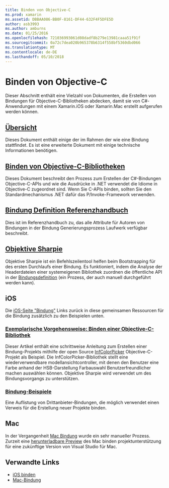 ```yaml
---
title: Binden von Objective-C
ms.prod: xamarin
ms.assetid: DBBAA086-BB0F-8161-DF44-632F4F5DFE5D
author: asb3993
ms.author: amburns
ms.date: 01/25/2016
ms.openlocfilehash: 721036993061d08dadf8b279e13981caaa51f91f
ms.sourcegitcommit: 0a72c7dea020b965378b6314f558bf5360dbd066
ms.translationtype: MT
ms.contentlocale: de-DE
ms.lasthandoff: 05/10/2018
---
```

# <a name="binding-objective-c"></a>Binden von Objective-C

Dieser Abschnitt enthält eine Vielzahl von Dokumenten, die Erstellen von Bindungen für Objective-C-Bibliotheken abdecken, damit sie von C#-Anwendungen mit einem Xamarin.iOS oder Xamarin.Mac erstellt aufgerufen werden können.

##  <a name="overviewcross-platformmaciosbindingoverviewmd"></a>[Übersicht](~/cross-platform/macios/binding/overview.md)

Dieses Dokument enthält einige der im Rahmen der wie eine Bindung stattfindet. Es ist eine erweiterte Dokument mit einige technische Informationen benötigen.

##  <a name="binding-objective-c-librariescross-platformmaciosbindingobjective-c-librariesmd"></a>[Binden von Objective-C-Bibliotheken](~/cross-platform/macios/binding/objective-c-libraries.md)

Dieses Dokument beschreibt den Prozess zum Erstellen der C#-Bindungen Objective-C-APIs und wie die Ausdrücke in .NET verwendet die Idiome in Objective-C zugeordnet sind.
Wenn Sie C-APIs binden, sollten Sie den Standardmechanismus .NET dafür das P/Invoke-Framework verwenden.

##  <a name="binding-definition-reference-guidecross-platformmaciosbindingbinding-types-referencemd"></a>[Bindung Definition Referenzhandbuch](~/cross-platform/macios/binding/binding-types-reference.md)

Dies ist im Referenzhandbuch zu, das alle Attribute für Autoren von Bindungen in der Bindung Generierungsprozess Laufwerk verfügbar beschreibt.


## <a name="objective-sharpiecross-platformmaciosbindingobjective-sharpieindexmd"></a>[Objektive Sharpie](~/cross-platform/macios/binding/objective-sharpie/index.md)

Objektive Sharpie ist ein Befehlszeilentool helfen beim Bootstrapping für des ersten Durchlaufs einer Bindung. Es funktioniert, indem die Analyse der Headerdateien einer systemeigenen Bibliothek zuordnen die öffentliche API in der [Bindungsdefinition](~/cross-platform/macios/binding/objective-c-libraries.md) (ein Prozess, der auch manuell durchgeführt werden kann).

## <a name="ios"></a>iOS

Die [iOS-Seite "Bindung"](~/ios/platform/binding-objective-c/index.md) Links zurück in diese gemeinsamen Ressourcen für die Bindung zusätzlich zu den Beispielen unten.

### <a name="walkthrough-binding-an-objective-c-libraryiosplatformbinding-objective-cwalkthroughmd"></a>[Exemplarische Vorgehensweise: Binden einer Objective-C-Bibliothek](~/ios/platform/binding-objective-c/walkthrough.md)

Dieser Artikel enthält eine schrittweise Anleitung zum Erstellen einer Bindung-Projekts mithilfe der open Source [InfColorPicker](https://github.com/InfinitApps/InfColorPicker) Objective-C-Projekt als Beispiel. Die InfColorPicker-Bibliothek stellt eine wiederverwendbare modellansichtcontroller, mit denen den Benutzer eine Farbe anhand der HSB-Darstellung Farbauswahl Benutzerfreundlicher machen auswählen können. Objektive Sharpie wird verwendet um des Bindungsvorgangs zu unterstützen.

### <a name="binding-sampleshttpsgithubcommonomonotouch-bindings"></a>[Bindung-Beispiele](https://github.com/mono/monotouch-bindings)

Eine Auflistung von Drittanbieter-Bindungen, die möglich verwendet einen Verweis für die Erstellung neuer Projekte binden.

## <a name="mac"></a>Mac

In der Vergangenheit [Mac Bindung](~/mac/platform/binding.md) wurde ein sehr manueller Prozess. Zurzeit eine [herunterladbare Preview](https://forums.xamarin.com/discussion/59760/xamarin-mac-binding-project-preview) des Mac binden projektunterstützung für eine zukünftige Version von Visual Studio für Mac.



## <a name="related-links"></a>Verwandte Links

- [iOS binden](~/ios/platform/binding-objective-c/index.md)
- [Mac-Bindung](~/mac/platform/binding.md)
